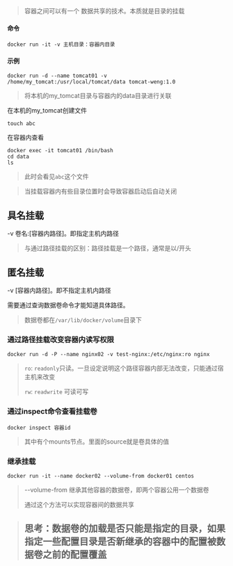 > 容器之间可以有一个 数据共享的技术。本质就是目录的挂载

#### 命令

```
docker run -it -v 主机目录：容器内目录
```

#### 示例

```shell
docker run -d --name tomcat01 -v /home/my_tomcat:/usr/local/tomcat/data tomcat-weng:1.0
```

> 将本机的my_tomcat目录与容器内的data目录进行关联

在本机的my_tomcat创建文件

```
touch abc
```

在容器内查看

```shell
docker exec -it tomcat01 /bin/bash
cd data
ls
```

> 此时会看见`abc`这个文件

> 当挂载容器内有些目录位置时会导致容器启动后自动关闭



## 具名挂载

-v 卷名:[容器内路径]。即指定主机内路径

> 与通过路径挂载的区别：路径挂载是一个路径，通常是以/开头



## 匿名挂载

-v [容器内路径]。即不指定主机内路径

需要通过查询数据卷命令才能知道具体路径。

> 数据卷都在`/var/lib/docker/volume`目录下



### 通过路径挂载改变容器内读写权限

```shell
docker run -d -P --name nginx02 -v test-nginx:/etc/nginx:ro nginx
```

> `ro`: `readonly`只读。一旦设定说明这个路径容器内部无法改变，只能通过宿主机来改变
>
> `rw`: `readwrite` 可读可写 



### 通过inspect命令查看挂载卷

```
docker inspect 容器id
```

> 其中有个mounts节点。里面的source就是卷具体的值



### 继承挂载

```shell
docker run -it --name docker02 --volume-from docker01 centos
```

> --volume-from 继承其他容器的数据卷，即两个容器公用一个数据卷
>
> 通过这个方法可以实现容器间的数据共享



> ## 思考：数据卷的加载是否只能是指定的目录，如果指定一些配置目录是否新继承的容器中的配置被数据卷之前的配置覆盖